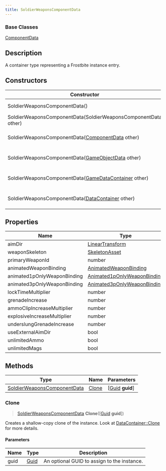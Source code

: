 ```yaml
---
title: SoldierWeaponsComponentData
---
```

### Base Classes

[ComponentData](ComponentData)

## Description

A container type representing a Frostbite instance entry.

## Constructors

| Constructor                                                                            | Description                                                                                                                                   |
| -------------------------------------------------------------------------------------- | --------------------------------------------------------------------------------------------------------------------------------------------- |
| SoldierWeaponsComponentData()                                                          | Create a new instance of this container type.                                                                                                 |
| SoldierWeaponsComponentData(SoldierWeaponsComponentData other)                         | Create a reference copy of an instance of the same type.                                                                                      |
| SoldierWeaponsComponentData([ComponentData](ComponentData) other)                      | Upcast an instance of type [ComponentData](ComponentData) to [SoldierWeaponsComponentData](SoldierWeaponsComponentData).                      |
| SoldierWeaponsComponentData([GameObjectData](GameObjectData) other)                    | Upcast an instance of type [GameObjectData](GameObjectData) to [SoldierWeaponsComponentData](SoldierWeaponsComponentData).                    |
| SoldierWeaponsComponentData([GameDataContainer](GameDataContainer) other)              | Upcast an instance of type [GameDataContainer](GameDataContainer) to [SoldierWeaponsComponentData](SoldierWeaponsComponentData).              |
| SoldierWeaponsComponentData([DataContainer](/vext/ref/shared/class/datacontainer) other) | Upcast an instance of type [DataContainer](/vext/ref/shared/class/datacontainer) to [SoldierWeaponsComponentData](SoldierWeaponsComponentData). |

## Properties

| Name                        | Type                                                       | Description |
| --------------------------- | ---------------------------------------------------------- | ----------- |
| aimDir                      | [LinearTransform](/vext/ref/shared/class/LinearTransform)    |             |
| weaponSkeleton              | [SkeletonAsset](SkeletonAsset)                             |             |
| primaryWeaponId             | number                                                     |             |
| animatedWeaponBinding       | [AnimatedWeaponBinding](AnimatedWeaponBinding)             |             |
| animated1pOnlyWeaponBinding | [Animated1pOnlyWeaponBinding](Animated1pOnlyWeaponBinding) |             |
| animated3pOnlyWeaponBinding | [Animated3pOnlyWeaponBinding](Animated3pOnlyWeaponBinding) |             |
| lockTimeMultiplier          | number                                                     |             |
| grenadeIncrease             | number                                                     |             |
| ammoClipIncreaseMultiplier  | number                                                     |             |
| explosiveIncreaseMultiplier | number                                                     |             |
| underslungGrenadeIncrease   | number                                                     |             |
| useExternalAimDir           | bool                                                       |             |
| unlimitedAmmo               | bool                                                       |             |
| unlimitedMags               | bool                                                       |             |

## Methods

| Type                                                       | Name            | Parameters                                     |
| ---------------------------------------------------------- | --------------- | ---------------------------------------------- |
| [SoldierWeaponsComponentData](SoldierWeaponsComponentData) | [Clone](#clone) | \[[Guid](/vext/ref/shared/class/guid) **guid**\] |

### Clone

> [SoldierWeaponsComponentData](SoldierWeaponsComponentData) **Clone**(\[[Guid](/vext/ref/shared/class/guid) **guid**\])

Creates a shallow-copy clone of the instance. Look at [DataContainer::Clone](/vext/ref/shared/class/datacontainer#clone) for more details.

#### Parameters

| Name | Type         | Description                                 |
| ---- | ------------ | ------------------------------------------- |
| guid | [Guid](Guid) | An optional GUID to assign to the instance. |
